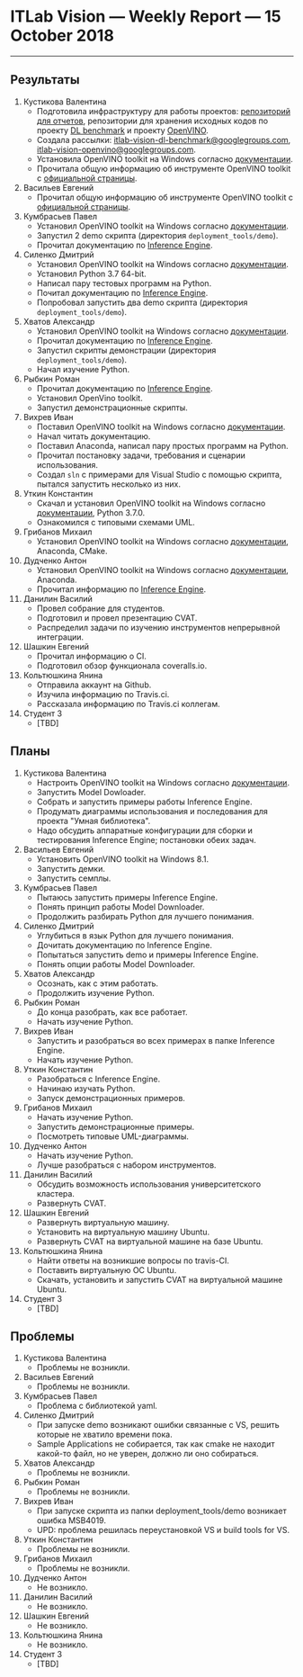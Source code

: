 ﻿# ITLab Vision — Weekly Report — 15 October 2018

----------------

## Результаты

  1. Кустикова Валентина
     - Подготовила инфраструктуру для работы проектов:
       [репозиторий для отчетов][itlab-vision-reports],
       репозитории для хранения исходных кодов по проекту
       [DL benchmark][openvino-dl-benchmark] и проекту
       [OpenVINO][openvino-smart-library].
     - Создала рассылки: itlab-vision-dl-benchmark@googlegroups.com,
       itlab-vision-openvino@googlegroups.com.
     - Установила OpenVINO toolkit на Windows согласно
       [документации][openvino-install-docs].
     - Прочитала общую информацию об инструменте OpenVINO toolkit
       с [официальной страницы][openvino-toolkit-official].
  1. Васильев Евгений
     - Прочитал общую информацию об инструменте OpenVINO toolkit
       с [официальной страницы][openvino-toolkit-official].
  1. Кумбрасьев Павел
     - Установил OpenVINO toolkit на Windows согласно
       [документации][openvino-install-docs].
     - Запустил 2 demo скрипта (директория `deployment_tools/demo`).
     - Прочитал документацию по [Inference Engine][inference-engine-guide].
  1. Силенко Дмитрий
     - Установил OpenVINO toolkit на Windows согласно
       [документации][openvino-install-docs].
     - Установил Python 3.7 64-bit.
     - Написал пару тестовых программ на Python.
     - Почитал документацию по [Inference Engine][inference-engine-guide].
     - Попробовал запустить два demo скрипта (директория
       `deployment_tools/demo`).
  1. Хватов Александр
     - Установил OpenVINO toolkit на Windows согласно
       [документации][openvino-install-docs].
     - Прочитал документацию по [Inference Engine][inference-engine-guide].
     - Запустил скрипты демонстрации (директория `deployment_tools/demo`).
     - Начал изучение Python.
  1. Рыбкин Роман
     - Прочитал документацию по [Inference Engine][inference-engine-guide].
     - Установил OpenVino toolkit.
     - Запустил демонстрационные скрипты.
  1. Вихрев Иван
     - Поставил OpenVINO toolkit на Windows согласно
       [документации][openvino-install-docs].
     - Начал читать документацию.
     - Поставил Anaconda, написал пару простых программ на Python.
     - Прочитал постановку задачи, требования и сценарии использования.
     - Создал `sln` c примерами для Visual Studio c помощью
       скрипта, пытался запустить несколько из них.
  1. Уткин Константин
     - Скачал и установил OpenVINO toolkit на Windows согласно
       [документации][openvino-install-docs], Python 3.7.0.
     - Ознакомился с типовыми схемами UML.
  1. Грибанов Михаил
     - Установил OpenVINO toolkit на Windows согласно
       [документации][openvino-install-docs], Anaconda, CMake.
  1. Дудченко Антон
     - Установил OpenVINO toolkit на Windows согласно
       [документации][openvino-install-docs], Anaconda.
     - Прочитал информацию по [Inference Engine][inference-engine-guide].
  1. Данилин Василий
     - Провел собрание для студентов.
     - Подготовил и провел презентацию CVAT.
     - Распределил задачи по изучению инструментов непрерывной интеграции.
  1. Шашкин Евгений
     - Прочитал информацию о CI.
     - Подготовил обзор функционала coveralls.io.
  1. Кольтюшкина Янина
     - Отправила аккаунт на Github.
     - Изучила информацию по Travis.ci.
     - Рассказала информацию по Travis.ci коллегам.
  1. Студент 3
     - [TBD]

## Планы

  1. Кустикова Валентина
     - Настроить OpenVINO toolkit на Windows согласно
       [документации][openvino-install-docs].
     - Запустить Model Dowloader.
     - Собрать и запустить примеры работы Inference Engine.
     - Продумать диаграммы использования и последования
       для проекта "Умная библиотека".
     - Надо обсудить аппаратные конфигурации для сборки
       и тестирования Inference Engine; постановки обеих задач.
  1. Васильев Евгений
     - Установить OpenVINO toolkit на Windows 8.1.
     - Запустить демки.
     - Запустить семплы.
  1. Кумбрасьев Павел
     - Пытаюсь запустить примеры Inference Engine.
     - Понять принцип работы Model Downloader.
     - Продолжить разбирать Python для лучшего понимания.
  1. Силенко Дмитрий
     - Углубиться в язык Python для лучшего понимания.
     - Дочитать документацию по Inference Engine.
     - Попытаться запустить demo и примеры Inference Engine.
     - Понять опции работы Model Downloader.
  1. Хватов Александр
     - Осознать, как с этим работать.
     - Продолжить изучение Python.
  1. Рыбкин Роман
     - До конца разобрать, как все работает.
     - Начать изучение Python.
  1. Вихрев Иван
     - Запустить и разобраться во всех примерах в папке
       Inference Engine.
     - Начать изучение Python.
  1. Уткин Константин
     - Разобраться с Inference Engine.
     - Начинаю изучать Python.
     - Запуск демонстрационных примеров.
  1. Грибанов Михаил
     - Начать изучение Python.
     - Запустить демонстрационные примеры.
     - Посмотреть типовые UML-диаграммы.
  1. Дудченко Антон
     - Начать изучение Python.
     - Лучше разобраться с набором инструментов.
  1. Данилин Василий
     - Обсудить возможность использования университетского кластера.
     - Развернуть CVAT.
  1. Шашкин Евгений
     - Развернуть виртуальную машину.
     - Установить на виртуальную машину Ubuntu.
     - Развернуть CVAT на виртуальной машине на базе Ubuntu.
  1. Кольтюшкина Янина
     - Найти ответы на возникшие вопросы по travis-CI.
     - Поставить виртуальную ОС Ubuntu.
     - Скачать, установить и запустить CVAT на виртуальной машине Ubuntu.
  1. Студент 3
     - [TBD]

## Проблемы

  1. Кустикова Валентина
     - Проблемы не возникли.
  1. Васильев Евгений
     - Проблемы не возникли.
  1. Кумбрасьев Павел
     - Проблема с библиотекой yaml.
  1. Силенко Дмитрий
     - При запуске demo возникают ошибки связанные с VS, решить
       которые не хватило времени пока.
     - Sample Applications не собирается, так как cmake не находит
       какой-то файл, но не уверен, должно ли оно собираться.
  1. Хватов Александр
     - Проблемы не возникли.
  1. Рыбкин Роман
     - Проблемы не возникли.
  1. Вихрев Иван
     - При запуске скрипта из папки deployment_tools/demo
       возникает ошибка MSB4019. 
     - UPD: проблема решилась переустановкой VS и build tools for VS.
  1. Уткин Константин
     - Проблемы не возникли.
  1. Грибанов Михаил
     - Проблемы не возникли.
  1. Дудченко Антон
     - Не возникло. 
  1. Данилин Василий
     - Не возникло.
  1. Шашкин Евгений
     - Не возникло.
  1. Кольтюшкина Янина
     - Не возникло.
  1. Студент 3
     - [TBD]


<!-- LINKS -->
[openvino-install-docs]: https://software.intel.com/en-us/articles/OpenVINO-Install-Windows#next-steps
[inference-engine-guide]: https://software.intel.com/en-us/articles/OpenVINO-InferEngine
[itlab-vision-reports]: https://github.com/itlab-vision/reports
[openvino-dl-benchmark]: https://github.com/itlab-vision/openvino-dl-benchmark
[openvino-smart-library]: https://github.com/itlab-vision/openvino-smart-library
[openvino-toolkit-official]: https://software.intel.com/en-us/openvino-toolkit
